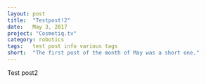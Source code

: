 ```yaml
---
layout: post
title:  "Testpost!2"
date:   May 3, 2017
project: "Cosmetiq.tv"
category: robotics
tags: 	test post info various tags
short:	"The first post of the month of May was a short one."
---
```

Test post2

